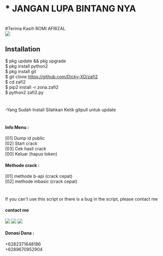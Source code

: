 # * JANGAN LUPA BINTANG NYA
#
#Terima Kasih ROMI AFRIZAL<br>
[![](https://img.shields.io/badge/Github-black?logo=Github&logoColor=black&labelColor=white)](https://www.github.com/mark-zuck)

## Installation
$ pkg update && pkg upgrade <br>
$ pkg install python2 <br>
$ pkg install git <br>
$ git clone https://github.com/Dicky-XD/zafi2 <br>
$ cd zafi2 <br>
$ pip2 install -r zona.zafi2 <br>
$ python2 zafi2.py <br>
#
-Yang Sudah Install Silahkan Ketik gitpull untuk update 
#
#### Info Menu :<br>
 [01] Dump id public <br>
 [02] Start crack <br>
 [03] Cek hasil crack <br>
 [00] Keluar (hapus token) <br>
#### Methode crack :
 [01] methode b-api (crack cepat) <br>
 [02] methode mbasic (crack cepat) <br>
#
If you can't use this script or there is a bug in the script, please contact me
#### contact me
[![](https://img.shields.io/badge/Facebook-blue?logo=Facebook&logoColor=blue&labelColor=white)](https://www.facebook.com/romi.afrizal.102)
[![](https://img.shields.io/badge/Whatsapp-CHAT-red?logo=Whatsapp&logoColor=Brightgreen&labelColor=white)](https://wa.me/6282371648186?text=Asalamualaikum+bang)
[![](https://img.shields.io/badge/Whatsapp-CHAT-red?logo=Whatsapp&logoColor=Brightgreen&labelColor=white)](https://wa.me/6289670952904?text=Asalamualaikum+bang)
#### Donasi Dana :
+6282371648186 <br>
+6289670952904
#
